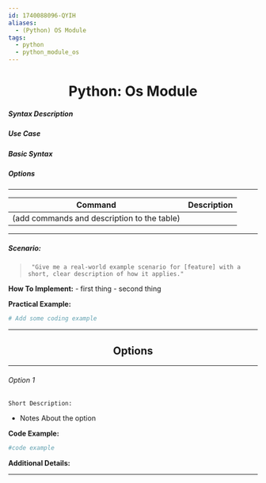 ```yaml
---
id: 1740088096-QYIH
aliases:
  - (Python) OS Module
tags:
  - python
  - python_module_os
---
```



<center>
<h1>Python: Os Module</h1>
</center>


##### Syntax Description

##### Use Case

##### Basic Syntax

##### Options 
---

| Command                                     | Description |
| ------------------------------------------- | ----------- |
| (add commands and description to the table) |             |

---

##### Scenario:
>      "Give me a real-world example scenario for [feature] with a short, clear description of how it applies."


  __How To Implement:__
    - first thing
    - second thing

  __Practical Example:__
```bash
# Add some coding example
```



<center>
  <hr>
  <h2>Options</h2>
  <hr>
</center>

###### Option 1
   `Short Description:`
- Notes About the option 

__Code Example:__
```bash
#code example
```

__Additional Details:__

---

